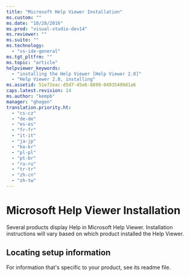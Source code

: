 ```yaml
---
title: "Microsoft Help Viewer Installation"
ms.custom: ""
ms.date: "10/28/2016"
ms.prod: "visual-studio-dev14"
ms.reviewer: ""
ms.suite: ""
ms.technology: 
  - "vs-ide-general"
ms.tgt_pltfrm: ""
ms.topic: "article"
helpviewer_keywords: 
  - "installing the Help Viewer [Help Viewer 2.0]"
  - "Help Viewer 2.0, installing"
ms.assetid: 51e72eac-d5d7-45e6-8899-04935499d1a6
caps.latest.revision: 14
ms.author: "kempb"
manager: "ghogen"
translation.priority.ht: 
  - "cs-cz"
  - "de-de"
  - "es-es"
  - "fr-fr"
  - "it-it"
  - "ja-jp"
  - "ko-kr"
  - "pl-pl"
  - "pt-br"
  - "ru-ru"
  - "tr-tr"
  - "zh-cn"
  - "zh-tw"
---
```

# Microsoft Help Viewer Installation
Several products display Help in Microsoft Help Viewer. Installation instructions will vary based on which product installed the Help Viewer.  
  
## Locating setup information  
 For information that's specific to your product, see its readme file.
